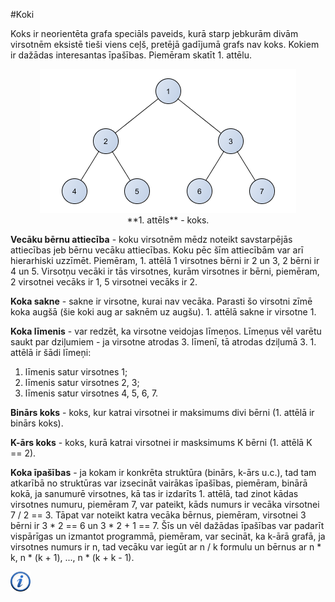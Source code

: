 #Koki

Koks ir neorientēta grafa speciāls paveids, kurā starp jebkurām divām virsotnēm eksistē tieši viens ceļš, pretējā gadījumā grafs nav koks. Kokiem ir dažādas interesantas īpašības. Piemēram skatīt 1. attēlu.

<center><img alt="Koks" src="/media/theory/grafs_koks.png" /></center>

<center>**1. attēls** - koks.</center>

**Vecāku bērnu attiecība** - koku virsotnēm mēdz noteikt savstarpējās attiecības jeb bērnu vecāku attiecības. Koku pēc šīm attiecībām var arī hierarhiski uzzīmēt. Piemēram, 1. attēlā 1 virsotnes bērni ir 2 un 3, 2 bērni ir 4 un 5. Virsotņu vecāki ir tās virsotnes, kurām virsotnes ir bērni, piemēram, 2 virsotnei vecāks ir 1, 5 virsotnei vecāks ir 2.

**Koka sakne** - sakne ir virsotne, kurai nav vecāka. Parasti šo virsotni zīmē koka augšā (šie koki aug ar saknēm uz augšu). 1. attēlā sakne ir virsotne 1.

**Koka līmenis** - var redzēt, ka virsotne veidojas līmeņos. Līmeņus vēl varētu saukt par dziļumiem - ja virsotne atrodas 3. līmenī, tā atrodas dziļumā 3. 1. attēlā ir šādi līmeņi:

1. līmenis satur virsotnes 1;
2. līmenis satur virsotnes 2, 3;
3. līmenis satur virsotnes 4, 5, 6, 7.


**Binārs koks** - koks, kur katrai virsotnei ir maksimums divi bērni (1. attēlā ir binārs koks).

**K-ārs koks** - koks, kurā katrai virsotnei ir masksimums K bērni (1. attēlā K == 2).

**Koka īpašības** - ja kokam ir konkrēta struktūra (binārs, k-ārs u.c.), tad tam atkarībā no struktūras var izsecināt vairākas īpašības, piemēram, binārā kokā, ja sanumurē virsotnes, kā tas ir izdarīts 1. attēlā, tad zinot kādas virsotnes numuru, piemēram 7, var pateikt, kāds numurs ir vecāka virsotnei 7 / 2 == 3. Tāpat var noteikt katra vecāka bērnus, piemēram, virsotnei 3 bērni ir 3 * 2 == 6 un 3 * 2 + 1 == 7. Šīs un vēl dažādas īpašības var padarīt vispārīgas un izmantot programmā, piemēram, var secināt, ka k-ārā grafā, ja virsotnes numurs ir n, tad vecāku var iegūt ar n / k formulu un bērnus ar n * k, n * (k + 1), ..., n * (k + k - 1).

<a href="http://en.wikipedia.org/wiki/Tree_(graph_theory)" target="_blank">![Vairāk informācija](/media/theory/information.png)</a>
